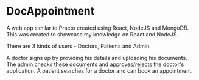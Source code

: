 # DocAppointment

A web app similar to Practo created using React, NodeJS and MongoDB. This was created to showcase my knowledge on React and NodeJS. 

There are 3 kinds of users - Doctors, Patients and Admin. 

A doctor signs up by providing his details and uploading his documents. The admin checks these documents and approves/rejects the doctor's application. A patient searches for a doctor and can book an appointment.
